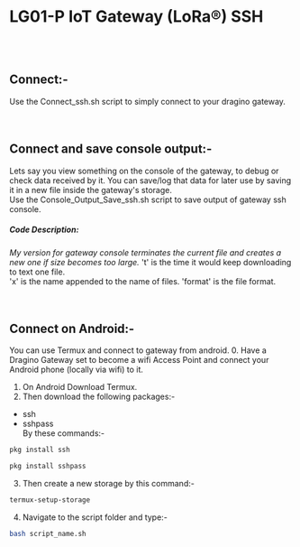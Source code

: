 # LG01-P IoT Gateway (LoRa®) SSH
<br/><br/>

## Connect:-
Use the Connect_ssh.sh script to simply connect to your dragino gateway.
<br/><br/><br/>


## Connect and save console output:-
Lets say you view something on the console of the gateway, to debug or check data received by it. You can save/log that data for later use by saving it in a new file inside the gateway's storage.  
Use the Console_Output_Save_ssh.sh script to save output of gateway ssh console.
##### Code Description:
_My version for gateway console terminates the current file and creates a new one if size becomes too large._
't' is the time it would keep downloading to text one file.  
'x' is the name appended to the name of files.
'format' is the file format.
<br/><br/><br/>


## Connect on Android:-
You can use Termux and connect to gateway from android.
0. Have a Dragino Gateway set to become a wifi Access Point and connect your Android phone (locally via wifi) to it.
1. On Android Download Termux.
2. Then download the following packages:-
- ssh
- sshpass  
By these commands:-
```bash
pkg install ssh
```
```bash
pkg install sshpass
```
3. Then create a new storage by this command:-
```bash
termux-setup-storage
```
4. Navigate to the script folder and type:-
```bash
bash script_name.sh
```
